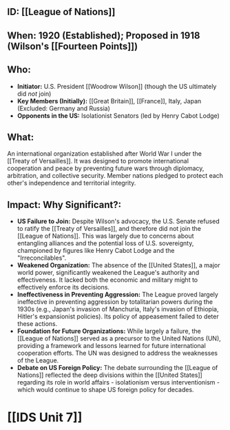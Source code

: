 ## ID: [[League of Nations]]

## When: 1920 (Established); Proposed in 1918 (Wilson's [[Fourteen Points]])

## Who: 
* **Initiator:** U.S. President [[Woodrow Wilson]] (though the US ultimately did *not* join)
* **Key Members (Initially):** [[Great Britain]], [[France]], Italy, Japan (Excluded: Germany and Russia)
* **Opponents in the US:** Isolationist Senators (led by Henry Cabot Lodge)

## What: 

An international organization established after World War I under the [[Treaty of Versailles]].  It was designed to promote international cooperation and peace by preventing future wars through diplomacy, arbitration, and collective security. Member nations pledged to protect each other's independence and territorial integrity.

## Impact: Why Significant?: 
* **US Failure to Join:** Despite Wilson's advocacy, the U.S. Senate refused to ratify the [[Treaty of Versailles]], and therefore did not join the [[League of Nations]]. This was largely due to concerns about entangling alliances and the potential loss of U.S. sovereignty, championed by figures like Henry Cabot Lodge and the "Irreconcilables".
* **Weakened Organization:**  The absence of the [[United States]], a major world power, significantly weakened the League's authority and effectiveness.  It lacked both the economic and military might to effectively enforce its decisions.
* **Ineffectiveness in Preventing Aggression:**  The League proved largely ineffective in preventing aggression by totalitarian powers during the 1930s (e.g., Japan's invasion of Manchuria, Italy's invasion of Ethiopia, Hitler's expansionist policies). Its policy of appeasement failed to deter these actions.
* **Foundation for Future Organizations:** While largely a failure, the [[League of Nations]] served as a precursor to the United Nations (UN), providing a framework and lessons learned for future international cooperation efforts. The UN was designed to address the weaknesses of the League.
* **Debate on US Foreign Policy:**  The debate surrounding the [[League of Nations]] reflected the deep divisions within the [[United States]] regarding its role in world affairs - isolationism versus interventionism - which would continue to shape US foreign policy for decades.

# [[IDS Unit 7]]